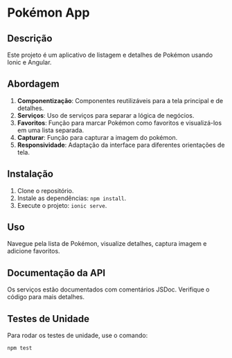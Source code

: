 # Pokémon App

## Descrição

Este projeto é um aplicativo de listagem e detalhes de Pokémon usando Ionic e Angular. 

## Abordagem

1. **Componentização**: Componentes reutilizáveis para a tela principal e de detalhes.
2. **Serviços**: Uso de serviços para separar a lógica de negócios.
3. **Favoritos**: Função para marcar Pokémon como favoritos e visualizá-los em uma lista separada.
4. **Capturar**: Função para capturar a imagem do pokémon.
5. **Responsividade**: Adaptação da interface para diferentes orientações de tela.

## Instalação

1. Clone o repositório.
2. Instale as dependências: `npm install`.
3. Execute o projeto: `ionic serve`.

## Uso

Navegue pela lista de Pokémon, visualize detalhes, captura imagem e adicione favoritos.

## Documentação da API

Os serviços estão documentados com comentários JSDoc. Verifique o código para mais detalhes.

## Testes de Unidade

Para rodar os testes de unidade, use o comando:
```bash
npm test
